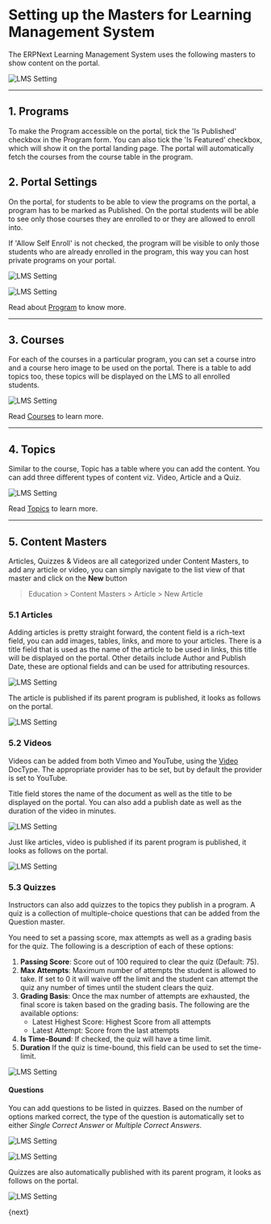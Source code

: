 # Setting up the Masters for Learning Management System

The ERPNext Learning Management System uses the following masters to show content on the portal.

![LMS Setting](/docs/assets/img/education/education-lms-masters.png)

---

## 1. Programs
To make the Program accessible on the portal, tick the 'Is Published' checkbox in the Program form. You can also tick the 'Is Featured' checkbox, which will show it on the portal landing page. The portal will automatically fetch the courses from the course table in the program.

## 2. Portal Settings
On the portal, for students to be able to view the programs on the portal, a program has to be marked as Published. On the portal students will be able to see only those courses they are enrolled to or they are allowed to enroll into.

If 'Allow Self Enroll' is not checked, the program will be visible to only those students who are already enrolled in the program, this way you can host private programs on your portal.

![LMS Setting](/docs/assets/img/education/education-lms-settings-1.png)

![LMS Setting](/docs/assets/img/education/education-lms-3.png)

Read about [Program](/docs/user/manual/en/education/program) to know more.

---

## 3. Courses

For each of the courses in a particular program, you can set a course intro and a course hero image to be used on the portal. There is a table to add topics too, these topics will be displayed on the LMS to all enrolled students.

![LMS Setting](/docs/assets/img/education/education-lms-4.png)

Read [Courses](/docs/user/manual/en/education/course) to learn more.

---

## 4. Topics
Similar to the course, Topic has a table where you can add the content. You can add three different types of content viz. Video, Article and a Quiz.

![LMS Setting](/docs/assets/img/education/education-lms-13.png)

Read [Topics](/docs/user/manual/en/education/topic) to learn more.

---

## 5. Content Masters
Articles, Quizzes & Videos are all categorized under Content Masters, to add any article or video, you can simply navigate to the list view of that master and click on the **New** button

> Education > Content Masters > Article > New Article

### 5.1 Articles
Adding articles is pretty straight forward, the content field is a rich-text field, you can add images, tables, links, and more to your articles. There is a title field that is used as the name of the article to be used in links, this title will be displayed on the portal.
Other details include Author and Publish Date, these are optional fields and can be used for attributing resources.

![LMS Setting](/docs/assets/img/education/education-lms-8.png)

The article is published if its parent program is published, it looks as follows on the portal.

![LMS Setting](/docs/assets/img/education/education-lms-settings-8.png)

### 5.2 Videos

Videos can be added from both Vimeo and YouTube, using the [Video](/docs/user/manual/en/using-erpnext/video) DocType. The appropriate provider has to be set, but by default the provider is set to YouTube.

Title field stores the name of the document as well as the title to be displayed on the portal. You can also add a publish date as well as the duration of the video in minutes.

![LMS Setting](/docs/assets/img/education/education-lms-9.png)

Just like articles, video is published if its parent program is published, it looks as follows on the portal.

![LMS Setting](/docs/assets/img/education/education-lms-7.png)

### 5.3 Quizzes
Instructors can also add quizzes to the topics they publish in a program. A quiz is a collection of multiple-choice questions that can be added from the Question master.

You need to set a passing score, max attempts as well as a grading basis for the quiz. The following is a description of each of these options:

1. **Passing Score**: Score out of 100 required to clear the quiz (Default: 75).
1. **Max Attempts**: Maximum number of attempts the student is allowed to take. If set to 0 it will waive off the limit and the student can attempt the quiz any number of times until the student clears the quiz.
1. **Grading Basis**: Once the max number of attempts are exhausted, the final score is taken based on the grading basis. The following are the available options:
    - Latest Highest Score: Highest Score from all attempts
    - Latest Attempt: Score from the last attempts
1. **Is Time-Bound**: If checked, the quiz will have a time limit.
1. **Duration** If the quiz is time-bound, this field can be used to set the time-limit.

![LMS Setting](/docs/assets/img/education/education-lms-10.png)

#### Questions
You can add questions to be listed in quizzes. Based on the number of options marked correct, the type of the question is automatically set to either *Single Correct Answer* or *Multiple Correct Answers*.

![LMS Setting](/docs/assets/img/education/education-lms-11.png)

![LMS Setting](/docs/assets/img/education/education-lms-12.png)

Quizzes are also automatically published with its parent program, it looks as follows on the portal.

![LMS Setting](/docs/assets/img/education/education-lms-5.png)

{next}
